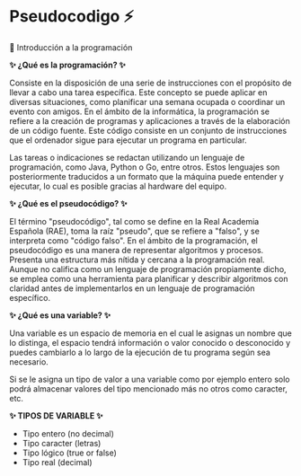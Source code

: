 # Pseudocodigo ⚡
💬 Introducción a la programación

**✨ ¿Qué es la programación? ✨**

Consiste en la disposición de una serie de instrucciones con el propósito de llevar a cabo una tarea específica. 
Este concepto se puede aplicar en diversas situaciones, como planificar una semana ocupada o coordinar un evento con amigos. 
En el ámbito de la informática, la programación se refiere a la creación de programas y aplicaciones a través de la elaboración de un código fuente. 
Este código consiste en un conjunto de instrucciones que el ordenador sigue para ejecutar un programa en particular.

Las tareas o indicaciones se redactan utilizando un lenguaje de programación, como Java, Python o Go, entre otros. 
Estos lenguajes son posteriormente traducidos a un formato que la máquina puede entender y ejecutar, lo cual es posible gracias al hardware del equipo.

**✨ ¿Qué es el pseudocódigo? ✨**

El término "pseudocódigo", tal como se define en la Real Academia Española (RAE), toma la raíz "pseudo", que se refiere a "falso", y se interpreta como "código falso".
En el ámbito de la programación, el pseudocódigo es una manera de representar algoritmos y procesos. Presenta una estructura más nítida y cercana a la programación real. 
Aunque no califica como un lenguaje de programación propiamente dicho, se emplea como una herramienta para planificar y describir algoritmos con claridad antes de implementarlos 
en un lenguaje de programación específico.

**✨ ¿Qué es una variable? ✨**

Una variable es un espacio de memoria en el cual le asignas un nombre que lo distinga, 
el espacio tendrá información o valor conocido o desconocido y puedes cambiarlo a lo largo 
de la ejecución de tu programa según sea necesario.

Si se le asigna un tipo de valor a una variable como por ejemplo entero solo podrá almacenar
valores del tipo mencionado más no otros como caracter, etc.

**✨ TIPOS DE VARIABLE ✨**

- Tipo entero (no decimal)
- Tipo caracter (letras)
- Tipo lógico (true or false)
- Tipo real (decimal)
